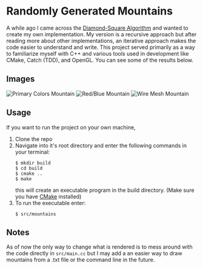 # Randomly Generated Mountains

A while ago I came across the [Diamond-Square Algorithm](https://en.wikipedia.org/wiki/Diamond-square_algorithm) and wanted to create my own implementation. My version is a recursive approach but after reading more about other implementations, an iterative approach makes the code easier to understand and write. This project served primarily as a way to familiarize myself with C++ and various tools used in development like CMake, Catch (TDD), and OpenGL. You can see some of the results below.


## Images
![Primary Colors Mountain](https://i.imgur.com/c55qIHj.png)
![Red/Blue Mountain](https://i.imgur.com/hqcNnr8.png)
![Wire Mesh Mountain](https://i.imgur.com/u8HTbBr.png)


## Usage

If you want to run the project on your own machine,

1. Clone the repo
2. Navigate into it's root directory and enter the following commands in your terminal:
    ```console
    $ mkdir build
    $ cd build
    $ cmake ..
    $ make
    ```
    this will create an executable program in the build directory. (Make sure you have [CMake](https://cmake.org/) installed)
3. To run the executable enter:
    ```console
    $ src/mountains
    ```

## Notes

As of now the only way to change what is rendered is to mess around with the code directly in ```src/main.cc``` but I may add a an easier way to draw mountains from a .txt file or the command line in the future.
